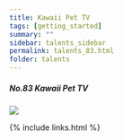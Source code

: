 ```yaml
---
title: Kawaii Pet TV
tags: [getting_started]
summary: ""
sidebar: talents_sidebar
permalink: talents_83.html
folder: talents
---
```



##### No.83 Kawaii Pet TV

![](https://yt3.ggpht.com/ytc/AKedOLRBnkvsGG20jh7XY6IcGgr9IJCBH8eIilaT-90ZOw=s176-c-k-c0x00ffffff-no-rj)





{% include links.html %}
